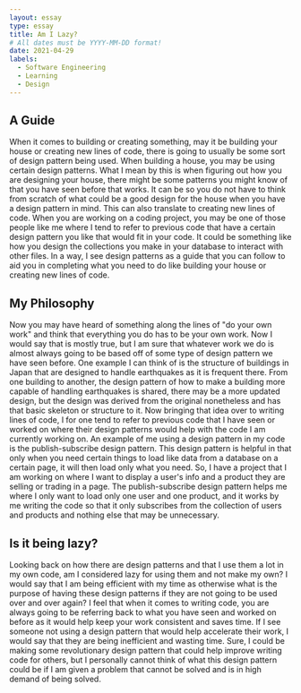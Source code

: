```yaml
---
layout: essay
type: essay
title: Am I Lazy?
# All dates must be YYYY-MM-DD format!
date: 2021-04-29
labels:
  - Software Engineering
  - Learning
  - Design
---
```


## A Guide
When it comes to building or creating something, may it be building your house or creating new lines of code, there is going to usually be some sort of design pattern being used. When building a house, you may be using certain design patterns. What I mean by this is when figuring out how you are designing your house, there might be some patterns you might know of that you have seen before that works. It can be so you do not have to think from scratch of what could be a good design for the house when you have a design pattern in mind. This can also translate to creating new lines of code. When you are working on a coding project, you may be one of those people like me where I tend to refer to previous code that have a certain design pattern you like that would fit in your code. It could be something like how you design the collections you make in your database to interact with other files. In a way, I see design patterns as a guide that you can follow to aid you in completing what you need to do like building your house or creating new lines of code.

## My Philosophy
Now you may have heard of something along the lines of "do your own work" and think that everything you do has to be your own work. Now I would say that is mostly true, but I am sure that whatever work we do is almost always going to be based off of some type of design pattern we have seen before. One example I can think of is the structure of buildings in Japan that are designed to handle earthquakes as it is frequent there. From one building to another, the design pattern of how to make a building more capable of handling earthquakes is shared, there may be a more updated design, but the design was derived from the original nonetheless and has that basic skeleton or structure to it. Now bringing that idea over to writing lines of code, I for one tend to refer to previous code that I have seen or worked on where their design patterns would help with the code I am currently working on. An example of me using a design pattern in my code is the publish-subscribe design pattern. This design pattern is helpful in that only when you need certain things to load like data from a database on a certain page, it will then load only what you need. So, I have a project that I am working on where I want to display a user's info and a product they are selling or trading in a page. The publish-subscribe design pattern helps me where I only want to load only one user and one product, and it works by me writing the code so that it only subscribes from the collection of users and products and nothing else that may be unnecessary.

## Is it being lazy?
Looking back on how there are design patterns and that I use them a lot in my own code, am I considered lazy for using them and not make my own? I would say that I am being efficient with my time as otherwise what is the purpose of having these design patterns if they are not going to be used over and over again? I feel that when it comes to writing code, you are always going to be referring back to what you have seen and worked on before as it would help keep your work consistent and saves time. If I see someone not using a design pattern that would help accelerate their work, I would say that they are being inefficient and wasting time. Sure, I could be making some revolutionary design pattern that could help improve writing code for others, but I personally cannot think of what this design pattern could be if I am given a problem that cannot be solved and is in high demand of being solved.
